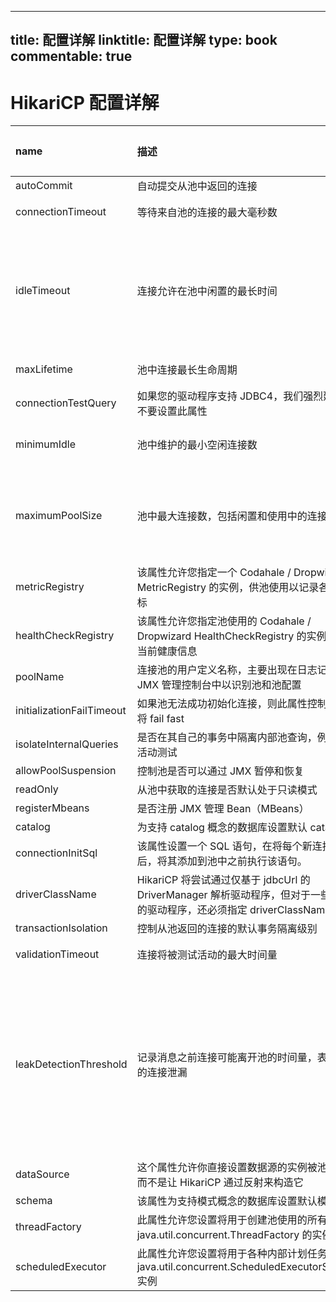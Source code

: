 
---
title: 配置详解
linktitle: 配置详解
type: book
commentable: true
---

# HikariCP 配置详解

| **name**                  | **描述**                                                                                                              | **构造器默认值**               | **默认配置 validate 之后的值** | **validate 重置**                                                                                                                                                                                                                                          |
| :------------------------ | :-------------------------------------------------------------------------------------------------------------------- | :----------------------------- | :----------------------------- | :--------------------------------------------------------------------------------------------------------------------------------------------------------------------------------------------------------------------------------------------------------- |
| autoCommit                | 自动提交从池中返回的连接                                                                                              | TRUE                           | TRUE                           | –                                                                                                                                                                                                                                                          |
| connectionTimeout         | 等待来自池的连接的最大毫秒数                                                                                          | SECONDS.toMillis(30) = 30000   | 30000                          | 如果小于 250 毫秒，则被重置回 30 秒                                                                                                                                                                                                                        |
| idleTimeout               | 连接允许在池中闲置的最长时间                                                                                          | MINUTES.toMillis(10) = 600000  | 600000                         | 如果 idleTimeout+1 秒>maxLifetime 且 maxLifetime>0，则会被重置为 0（代表永远不会退出）；如果 idleTimeout!=0 且小于 10 秒，则会被重置为 10 秒                                                                                                               |
| maxLifetime               | 池中连接最长生命周期                                                                                                  | MINUTES.toMillis(30) = 1800000 | 1800000                        | 如果不等于 0 且小于 30 秒则会被重置回 30 分钟                                                                                                                                                                                                              |
| connectionTestQuery       | 如果您的驱动程序支持 JDBC4，我们强烈建议您不要设置此属性                                                              | null                           | null                           | –                                                                                                                                                                                                                                                          |
| minimumIdle               | 池中维护的最小空闲连接数                                                                                              | -1                             | 10                             | minIdle<0 或者 minIdle>maxPoolSize,则被重置为 maxPoolSize                                                                                                                                                                                                  |
| maximumPoolSize           | 池中最大连接数，包括闲置和使用中的连接                                                                                | -1                             | 10                             | 如果 maxPoolSize 小于 1，则会被重置。当 minIdle<=0 被重置为 DEFAULT_POOL_SIZE 则为 10;如果 minIdle>0 则重置为 minIdle 的值                                                                                                                                 |
| metricRegistry            | 该属性允许您指定一个 Codahale / Dropwizard MetricRegistry 的实例，供池使用以记录各种指标                              | null                           | null                           | –                                                                                                                                                                                                                                                          |
| healthCheckRegistry       | 该属性允许您指定池使用的 Codahale / Dropwizard HealthCheckRegistry 的实例来报告当前健康信息                           | null                           | null                           | –                                                                                                                                                                                                                                                          |
| poolName                  | 连接池的用户定义名称，主要出现在日志记录和 JMX 管理控制台中以识别池和池配置                                           | null                           | HikariPool-1                   | –                                                                                                                                                                                                                                                          |
| initializationFailTimeout | 如果池无法成功初始化连接，则此属性控制池是否将 fail fast                                                              | 1                              | 1                              | –                                                                                                                                                                                                                                                          |
| isolateInternalQueries    | 是否在其自己的事务中隔离内部池查询，例如连接活动测试                                                                  | FALSE                          | FALSE                          | –                                                                                                                                                                                                                                                          |
| allowPoolSuspension       | 控制池是否可以通过 JMX 暂停和恢复                                                                                     | FALSE                          | FALSE                          | –                                                                                                                                                                                                                                                          |
| readOnly                  | 从池中获取的连接是否默认处于只读模式                                                                                  | FALSE                          | FALSE                          | –                                                                                                                                                                                                                                                          |
| registerMbeans            | 是否注册 JMX 管理 Bean（MBeans）                                                                                      | FALSE                          | FALSE                          | –                                                                                                                                                                                                                                                          |
| catalog                   | 为支持 catalog 概念的数据库设置默认 catalog                                                                           | driver default                 | null                           | –                                                                                                                                                                                                                                                          |
| connectionInitSql         | 该属性设置一个 SQL 语句，在将每个新连接创建后，将其添加到池中之前执行该语句。                                         | null                           | null                           | –                                                                                                                                                                                                                                                          |
| driverClassName           | HikariCP 将尝试通过仅基于 jdbcUrl 的 DriverManager 解析驱动程序，但对于一些较旧的驱动程序，还必须指定 driverClassName | null                           | null                           | –                                                                                                                                                                                                                                                          |
| transactionIsolation      | 控制从池返回的连接的默认事务隔离级别                                                                                  | null                           | null                           | –                                                                                                                                                                                                                                                          |
| validationTimeout         | 连接将被测试活动的最大时间量                                                                                          | SECONDS.toMillis(5) = 5000     | 5000                           | 如果小于 250 毫秒，则会被重置回 5 秒                                                                                                                                                                                                                       |
| leakDetectionThreshold    | 记录消息之前连接可能离开池的时间量，表示可能的连接泄漏                                                                | 0                              | 0                              | 如果大于 0 且不是单元测试，则进一步判断：(leakDetectionThreshold < SECONDS.toMillis(2) or (leakDetectionThreshold > maxLifetime && maxLifetime > 0)，会被重置为 0 . 即如果要生效则必须>0，而且不能小于 2 秒，而且当 maxLifetime > 0 时不能大于 maxLifetime |
| dataSource                | 这个属性允许你直接设置数据源的实例被池包装，而不是让 HikariCP 通过反射来构造它                                        | null                           | null                           | –                                                                                                                                                                                                                                                          |
| schema                    | 该属性为支持模式概念的数据库设置默认模式                                                                              | driver default                 | null                           | –                                                                                                                                                                                                                                                          |
| threadFactory             | 此属性允许您设置将用于创建池使用的所有线程的 java.util.concurrent.ThreadFactory 的实例。                              | null                           | null                           | –                                                                                                                                                                                                                                                          |
| scheduledExecutor         | 此属性允许您设置将用于各种内部计划任务的 java.util.concurrent.ScheduledExecutorService 实例                           | null                           | null                           | –                                                                                                                                                                                                                                                          |

    